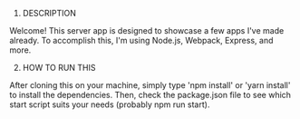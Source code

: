 1. DESCRIPTION

Welcome! This server app is designed to showcase a few apps I've made already. To accomplish this, I'm using Node.js, Webpack, Express, and more.

2. HOW TO RUN THIS

After cloning this on your machine, simply type 'npm install' or 'yarn install' to install the dependencies. Then, check the package.json file to see which start script suits your needs (probably npm run start).